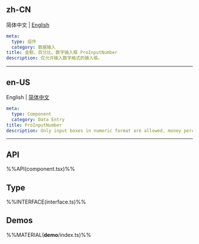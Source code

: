 ## zh-CN

简体中文 | [English](./README.en-US.md)

```yaml
meta:
  type: 组件
  category: 数据输入
title: 金额、百分比、数字输入框 ProInputNumber
description: 仅允许输入数字格式的输入框。
```
---
## en-US

English | [简体中文](./README.md)

```yaml
meta:
  type: Component
  category: Data Entry
title: ProInputNumber
description: Only input boxes in numeric format are allowed, money percent int digit.
```
---

## API

%%API(component.tsx)%%

## Type

%%INTERFACE(interface.ts)%%

## Demos

%%MATERIAL(__demo__/index.ts)%%
